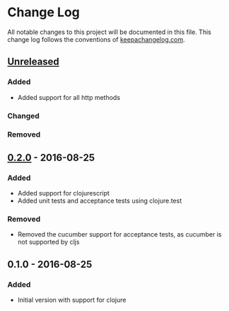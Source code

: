 # Change Log
All notable changes to this project will be documented in this file. This change log follows the conventions of [keepachangelog.com](http://keepachangelog.com/).

## [Unreleased]
### Added
- Added support for all http methods

### Changed

### Removed

## [0.2.0] - 2016-08-25
### Added
- Added support for clojurescript
- Added unit tests and acceptance tests using clojure.test

### Removed
- Removed the cucumber support for acceptance tests, as cucumber is not supported by cljs

## 0.1.0 - 2016-08-25
### Added
- Initial version with support for clojure

[Unreleased]: https://github.com/your-name/core.async.http.client/compare/0.2.0...HEAD
[0.2.0]: https://github.com/your-name/core.async.http.client/compare/0.1.0...0.2.0
